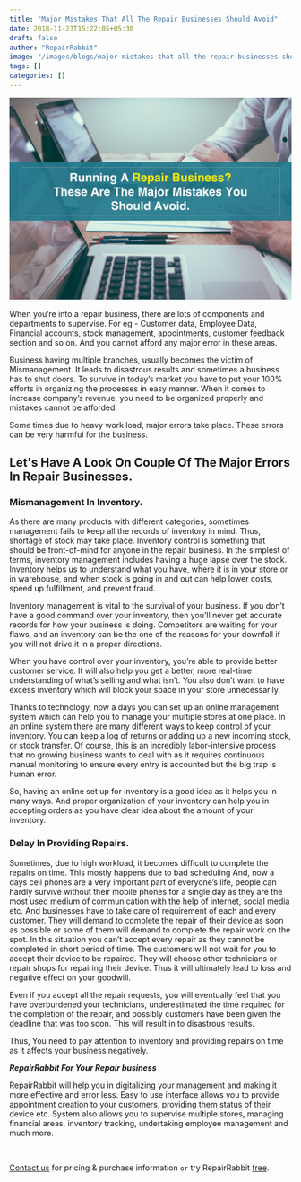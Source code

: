 ```yaml
---
title: "Major Mistakes That All The Repair Businesses Should Avoid"
date: 2018-11-23T15:22:05+05:30
draft: false
auther: "RepairRabbit"
image: "/images/blogs/major-mistakes-that-all-the-repair-businesses-should-avoid-min.jpg"
tags: []
categories: []
---
```


<img src="/images/blogs/major-mistakes-that-all-the-repair-businesses-should-avoid-min.jpg" />

When you’re into a repair business, there are lots of components and departments to supervise. For eg - Customer data, Employee Data, Financial accounts, stock management, appointments, customer feedback section and so on. And you cannot afford any major error in these areas.

Business having multiple branches, usually becomes the victim of Mismanagement. It leads to disastrous results and sometimes a business has to shut doors. To survive in today’s market you have to put your 100% efforts in organizing the processes in easy manner. When it comes to increase company’s revenue, you need to be organized properly and mistakes cannot be afforded.

Some times due to heavy work load, major errors take place. These errors can be very harmful for the business. 

## Let's Have A Look On Couple Of The Major Errors In Repair Businesses.

### Mismanagement In Inventory.

As there are many products with different categories, sometimes management fails to keep all the records of inventory in mind. Thus, shortage of stock may take place. Inventory control is something that should be front-of-mind for anyone in the repair business. In the simplest of terms, inventory management includes having a huge lapse over the stock. Inventory helps us to understand what you have, where it is in your store or in warehouse, and when stock is going in and out can help lower costs, speed up fulfillment, and prevent fraud.

Inventory management is vital to the survival of your business. If you don’t have a good command over your inventory, then you’ll never get accurate records for how your business is doing. Competitors are waiting for your flaws, and an inventory can be the one of the reasons for your downfall if you will not drive it in a proper directions.

When you have control over your inventory, you’re able to provide better customer service. It will also help you get a better, more real-time understanding of what’s selling and what isn’t. You also don’t want to have excess inventory which will block your space in your store unnecessarily.

Thanks to technology, now a days you can set up an online management system which can help you to manage your multiple stores at one place.
In an online system there are many different ways to keep control of your inventory. You can keep a log of returns or adding up a new incoming stock, or stock transfer. Of course, this is an incredibly labor-intensive process that no growing business wants to deal with as it requires continuous manual monitoring to ensure every entry is accounted but the big trap is human error.

So, having an online set up for inventory is a good idea as it helps you in many ways. And proper organization of your inventory can help you in accepting orders as you have clear idea about the amount of your inventory.

### Delay In Providing Repairs.

Sometimes, due to high workload, it becomes difficult to complete the repairs on time. This mostly happens due to bad scheduling And, now a days cell phones are a very important part of everyone’s life, people can hardly survive without their mobile phones for a single day as they are the most used medium of communication with the help of internet, social media etc. And businesses have to take care of requirement of each and every customer. They will demand to complete the repair of their device as soon as possible or some of them will demand to complete the repair work on the spot. In this situation you can’t accept every repair as they cannot be completed in short period of time. The customers will not wait for you to accept their device to be repaired. They will choose other technicians or repair shops for repairing their device. Thus it will ultimately lead to loss and negative effect on your goodwill.

Even if you accept all the repair requests, you will eventually feel that you have overburdened your technicians, underestimated the time required for the completion of the repair, and possibly customers have been given the deadline that was too soon. This will result in to disastrous results.

Thus, You need to pay attention to inventory and providing repairs on time as it affects your business negatively.

___RepairRabbit For Your Repair business___

RepairRabbit will help you in digitalizing your management and making it more effective and error less. Easy to use interface allows you to provide appointment creation to your customers, providing them status of their device etc. System also allows you to supervise multiple stores, managing financial areas, inventory tracking, undertaking employee management and much more.

<br>

<a href="mailto:contact@repairrabbit.co?subject=Query of RepairRabbit" target="_blank">Contact us</a> for pricing & purchase information `or` try RepairRabbit <a href="https://demo.repairrabbit.co/admin" rel="noopener" target="_blank" title="RepairRabbit Demo">free</a>.

<br>